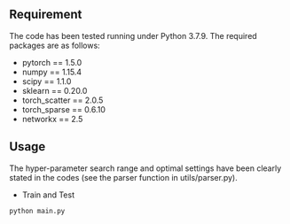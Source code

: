 ## Requirement
The code has been tested running under Python 3.7.9. The required packages are as follows:
- pytorch == 1.5.0
- numpy == 1.15.4
- scipy == 1.1.0
- sklearn == 0.20.0
- torch_scatter == 2.0.5
- torch_sparse == 0.6.10
- networkx == 2.5

## Usage
The hyper-parameter search range and optimal settings have been clearly stated in the codes (see the parser function in utils/parser.py).
* Train and Test

```
python main.py 
```
